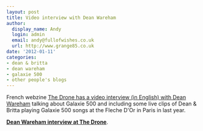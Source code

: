 ```yaml
---
layout: post
title: Video interview with Dean Wareham
author:
  display_name: Andy
  login: admin
  email: andy@fullofwishes.co.uk
  url: http://www.grange85.co.uk
date: '2012-01-11'
categories:
- dean & britta
- dean wareham
- galaxie 500
- other people's blogs
---
```

<p>French webzine <a href="http://www.the-drone.com/magazine/galaxie-500-interview-2/">The Drone has a video interview (in English) with Dean Wareham</a> talking about Galaxie 500 and including some live clips of Dean & Britta playing Galaxie 500 songs at the Fleche D'Or in Paris in last year.</p>
<p><strong><a href="http://www.the-drone.com/magazine/galaxie-500-interview-2/">Dean Wareham interview at The Drone</a></strong>.</p>
<p><figure class="caption "><figcaption class="caption-text"></figcaption></figure></p>
